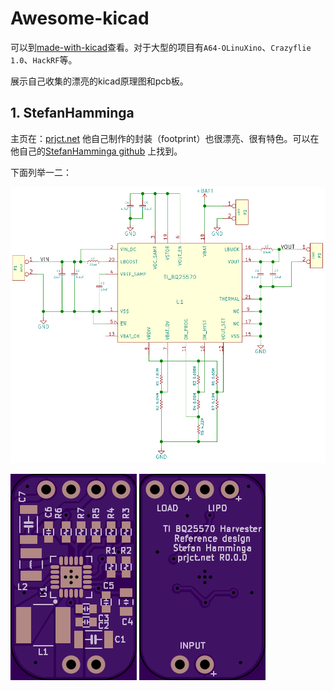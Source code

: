 # Awesome-kicad

可以到[made-with-kicad](http://kicad-pcb.org/made-with-kicad/)查看。对于大型的项目有`A64-OLinuXino`、`Crazyflie 1.0`、`HackRF`等。

展示自己收集的漂亮的kicad原理图和pcb板。

## 1. StefanHamminga

主页在：[prjct.net](prjct.net) 他自己制作的封装（footprint）也很漂亮、很有特色。可以在他自己的[StefanHamminga github](https://github.com/StefanHamminga) 上找到。

下面列举一二：

![BQ25570_Harvester.svg](figs/BQ25570_Harvester.png)

![bq25570_harvester_top.png](figs/bq25570_harvester_top.png) ![bq25570_harvester_bot.png](figs/bq25570_harvester_bot.png)

